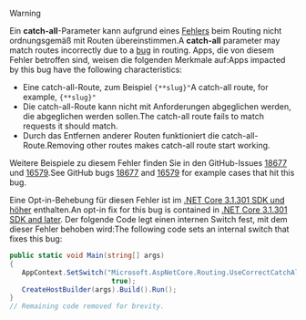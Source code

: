> [!WARNING]
> <span data-ttu-id="169bb-101">Ein **catch-all**-Parameter kann aufgrund eines [Fehlers](https://github.com/dotnet/aspnetcore/issues/18677) beim Routing nicht ordnungsgemäß mit Routen übereinstimmen.</span><span class="sxs-lookup"><span data-stu-id="169bb-101">A **catch-all** parameter may match routes incorrectly due to a [bug](https://github.com/dotnet/aspnetcore/issues/18677) in routing.</span></span> <span data-ttu-id="169bb-102">Apps, die von diesem Fehler betroffen sind, weisen die folgenden Merkmale auf:</span><span class="sxs-lookup"><span data-stu-id="169bb-102">Apps impacted by this bug have the following characteristics:</span></span>
>
> * <span data-ttu-id="169bb-103">Eine catch-all-Route, zum Beispiel `{**slug}"`</span><span class="sxs-lookup"><span data-stu-id="169bb-103">A catch-all route, for example, `{**slug}"`</span></span>
> * <span data-ttu-id="169bb-104">Die catch-all-Route kann nicht mit Anforderungen abgeglichen werden, die abgeglichen werden sollen.</span><span class="sxs-lookup"><span data-stu-id="169bb-104">The catch-all route fails to match requests it should match.</span></span>
> * <span data-ttu-id="169bb-105">Durch das Entfernen anderer Routen funktioniert die catch-all-Route.</span><span class="sxs-lookup"><span data-stu-id="169bb-105">Removing other routes makes catch-all route start working.</span></span>
>
> <span data-ttu-id="169bb-106">Weitere Beispiele zu diesem Fehler finden Sie in den GitHub-Issues [18677](https://github.com/dotnet/aspnetcore/issues/18677) und [16579](https://github.com/dotnet/aspnetcore/issues/16579).</span><span class="sxs-lookup"><span data-stu-id="169bb-106">See GitHub bugs [18677](https://github.com/dotnet/aspnetcore/issues/18677) and [16579](https://github.com/dotnet/aspnetcore/issues/16579) for example cases that hit this bug.</span></span>
>
> <span data-ttu-id="169bb-107">Eine Opt-in-Behebung für diesen Fehler ist im [.NET Core 3.1.301 SDK und höher](https://dotnet.microsoft.com/download/dotnet-core/3.1) enthalten.</span><span class="sxs-lookup"><span data-stu-id="169bb-107">An opt-in fix for this bug is contained in [.NET Core 3.1.301 SDK and later](https://dotnet.microsoft.com/download/dotnet-core/3.1).</span></span> <span data-ttu-id="169bb-108">Der folgende Code legt einen internen Switch fest, mit dem dieser Fehler behoben wird:</span><span class="sxs-lookup"><span data-stu-id="169bb-108">The following code sets an internal switch that fixes this bug:</span></span>
>
>```csharp
>public static void Main(string[] args)
>{
>    AppContext.SetSwitch("Microsoft.AspNetCore.Routing.UseCorrectCatchAllBehavior", 
>                          true);
>    CreateHostBuilder(args).Build().Run();
>}
>// Remaining code removed for brevity.
>```